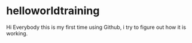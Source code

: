 # helloworldtraining

Hi Everybody this is my first time using Github, i try to figure out how it is working.
